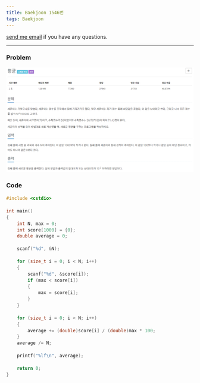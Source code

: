 ```yaml
---
title: Baekjoon 1546번
tags: Baekjoon
---
```


[send me email](mailto:jewel7492@gmail.com) if you have any questions.

<!--more-->

---
### Problem  
   
![그림1](/assets/Baekjoon/1546/1.PNG)  

### Code  
```cpp
#include <cstdio>

int main()
{
    int N, max = 0;
    int score[1000] = {0};
    double average = 0;

    scanf("%d", &N);

    for (size_t i = 0; i < N; i++)
    {
        scanf("%d", &score[i]);
        if (max < score[i])
        {
            max = score[i];
        }
    }

    for (size_t i = 0; i < N; i++)
    {
        average += (double)score[i] / (double)max * 100;
    }
    average /= N;

    printf("%lf\n", average);

    return 0;
}
```